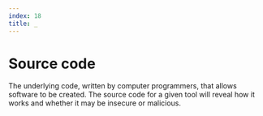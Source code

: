 ```yaml
---
index: 18
title: _
---
```

# Source code

The underlying code, written by computer programmers, that allows software to be created. The source code for a given tool will reveal how it works and whether it may be insecure or malicious.